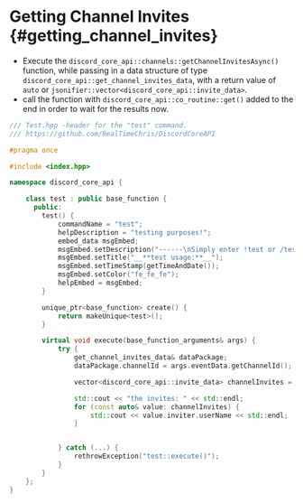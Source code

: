 Getting Channel Invites {#getting_channel_invites}
============
- Execute the `discord_core_api::channels::getChannelInvitesAsync()` function, while passing in a data structure of type `discord_core_api::get_channel_invites_data`, with a return value of `auto` or `jsonifier::vector<discord_core_api::invite_data>`.
- call the function with `discord_core_api::co_routine::get()` added to the end in order to wait for the results now.

```cpp
/// Test.hpp -header for the "test" command.
/// https://github.com/RealTimeChris/DiscordCoreAPI

#pragma once

#include <index.hpp>

namespace discord_core_api {

	class test : public base_function {
	  public:
		test() {
			commandName = "test";
			helpDescription = "testing purposes!";
			embed_data msgEmbed;
			msgEmbed.setDescription("------\nSimply enter !test or /test!\n------");
			msgEmbed.setTitle("__**test usage:**__");
			msgEmbed.setTimeStamp(getTimeAndDate());
			msgEmbed.setColor("fe_fe_fe");
			helpEmbed = msgEmbed;
		}

		unique_ptr<base_function> create() {
			return makeUnique<test>();
		}

		virtual void execute(base_function_arguments& args) {
			try {
				get_channel_invites_data& dataPackage;
				dataPackage.channelId = args.eventData.getChannelId();

				vector<discord_core_api::invite_data> channelInvites = discord_core_api::channels::getChannelInvitesAsync(const& dataPackage).get();

				std::cout << "the invites: " << std::endl;
				for (const auto& value: channelInvites) {
					std::cout << value.inviter.userName << std::endl;
				}


			} catch (...) {
				rethrowException("test::execute()");
			}
		}
	};
}
```
